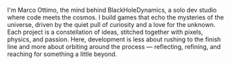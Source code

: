 I'm Marco Ottimo, the mind behind BlackHoleDynamics, a solo dev studio where code meets the cosmos. I build games that echo the mysteries of the universe, driven by the quiet pull of curiosity and a love for the unknown. Each project is a constellation of ideas, stitched together with pixels, physics, and passion. Here, development is less about rushing to the finish line and more about orbiting around the process — reflecting, refining, and reaching for something a little beyond.
